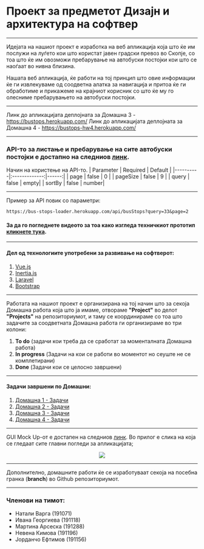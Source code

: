 
# Проект за предметот Дизајн и архитектура на софтвер
***
Идејата на нашиот проект е изработка на веб апликација која што ќе им послужи на луѓето кои што користат јавен градски превоз во Скопје, со тоа што ќе им овозможи пребарување на автобуски постојки кои што се наоѓаат во нивна близина.

Нашата веб апликација, ќе работи на тој принцип што овие информации ќе ги извлекуваме од соодветна алатка за навигација и притоа ќе ги обработиме и прикажеме на крајниот корисник со што ќе му го олесниме пребарувањето на автобуски постојки.
***
Линк до апликацијата деплојната за Домашна 3 - https://bustops.herokuapp.com/
Линк до апликацијата деплојната за Домашна 4 - https://bustops-hw4.herokuapp.com/
***
 ### API-то за листање и пребарување на сите автобуски постојки е достапно на следниов [линк](https://bus-stops-loader.herokuapp.com/api/busStops).
 Начин на користење на API-то.
| Parameter  |      Required      |  Default |
|----------|:-------------:|------:|
| page |  false | 0 |
| pageSize |    false   |   9 |
| query | false |    empty|
| sortBy | false |    number|
***
Пример за API повик со параметри:
```
https://bus-stops-loader.herokuapp.com/api/busStops?query=33&page=2
```
#### За да го погледнете видеото за тоа како изгледа техничкиот прототип [кликнете тука](https://www.youtube.com/watch?v=Fs1M--upthg).
***
#### Дел од технологиите употребени за развивање на софтверот:
1. [Vue.js](https://vuejs.org/)
2. [Inertia.js](https://inertiajs.com/)
3. [Laravel](https://laravel.com/)
4. [Bootstrap](https://getbootstrap.com/)
***
Работата на нашиот проект е организирана на тој начин што за секоја Домашна работа која што ја имаме, отвораме **"Project"** во делот **"Projects"** на репозиториумот, и таму се координираме со тоа што задачите за соодветната Домашна работа ги организираме во три колони: 
1. **To do** (задачи кои треба да се сработат за моменталната Домашна работа)
2. **In progress** (Задачи на кои се работи во моментот но сеуште не се комплетирани)
3. **Done** (Задачи кои се целосно завршени)
***
#### Задачи завршени по Домашни:
1. [Домашна 1 - Задачи](https://github.com/JordanchoEftimov/SDAA-Project/projects/1)
2. [Домашна 2 - Задачи](https://github.com/JordanchoEftimov/SDAA-Project/projects/2)
3. [Домашна 3 - Задачи](https://github.com/JordanchoEftimov/SDAA-Project/projects/3)
4. [Домашна 4 - Задачи](https://github.com/JordanchoEftimov/SDAA-Project/projects/4)
***
GUI Mock Up-oт е достапен на следниов [линк](https://www.figma.com/file/VhvlczVrJGkE7SqGzx0UKI/Bustops?node-id=0%3A1).
Во прилог е слика на која се гледаат сите главни погледи за апликацијата;
<p align="center">
	<img src="https://i.ibb.co/tJ9VGnQ/Untitled.png">
</p>

***
Дополнително, домашните работи ќе се изработуваат секоја на посебна гранка (**branch**) во Github репозиториумот.
***
### Членови на тимот:
- Натали Варга (191071)
- Ивана Георгиева (191118)
- Мартина Арсеска (191288)
- Невена Кимова (191196)
- Јорданчо Ефтимов (191156)
